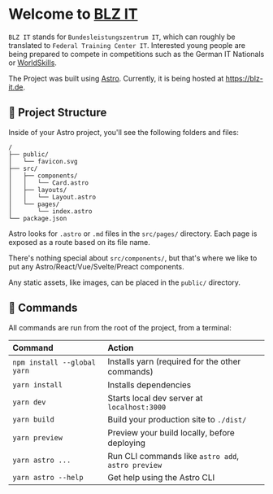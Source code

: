 # Welcome to [BLZ IT](https://blz-it.de)

`BLZ IT` stands for `Bundesleistungszentrum IT`, which can roughly be translated to `Federal Training Center IT`. Interested young people are being prepared to compete in competitions such as the German IT Nationals or [WorldSkills](https://worldskills.org/).

The Project was built using [Astro](https://astro.build). Currently, it is being hosted at https://blz-it.de.

## 🚀 Project Structure

Inside of your Astro project, you'll see the following folders and files:

```
/
├── public/
│   └── favicon.svg
├── src/
│   ├── components/
│   │   └── Card.astro
│   ├── layouts/
│   │   └── Layout.astro
│   └── pages/
│       └── index.astro
└── package.json
```

Astro looks for `.astro` or `.md` files in the `src/pages/` directory. Each page is exposed as a route based on its file name.

There's nothing special about `src/components/`, but that's where we like to put any Astro/React/Vue/Svelte/Preact components.

Any static assets, like images, can be placed in the `public/` directory.

## 🧞 Commands

All commands are run from the root of the project, from a terminal:

| Command                     | Action                                             |
| :-------------------------- | :------------------------------------------------- |
| `npm install --global yarn` | Installs yarn (required for the other commands)    |
| `yarn install`              | Installs dependencies                              |
| `yarn dev`                  | Starts local dev server at `localhost:3000`        |
| `yarn build`                | Build your production site to `./dist/`            |
| `yarn preview`              | Preview your build locally, before deploying       |
| `yarn astro ...`            | Run CLI commands like `astro add`, `astro preview` |
| `yarn astro --help`         | Get help using the Astro CLI                       |

